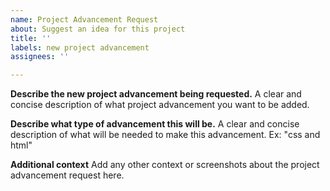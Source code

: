 ```yaml
---
name: Project Advancement Request
about: Suggest an idea for this project
title: ''
labels: new project advancement
assignees: ''

---
```


**Describe the new project advancement being requested.**
A clear and concise description of what project advancement you want to be added.

**Describe what type of advancement this will be.**
A clear and concise description of what will be needed to make this advancement. Ex: "css and html"

**Additional context**
Add any other context or screenshots about the project advancement request here.

